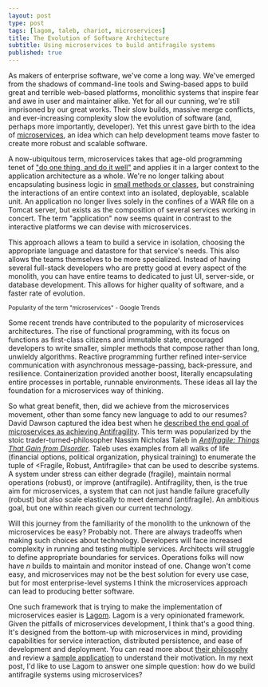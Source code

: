 ```yaml
---
layout: post
type: post
tags: [lagom, taleb, chariot, microservices]
title: The Evolution of Software Architecture
subtitle: Using microservices to build antifragile systems
published: true
---
```


As makers of enterprise software, we've come a long way. We've emerged from the shadows of command-line tools and Swing-based apps to build great and terrible web-based platforms, monolithic systems that inspire fear and awe in user and maintainer alike. Yet for all our cunning, we're still imprisoned by our great works. Their slow builds, massive merge conflicts, and ever-increasing complexity slow the evolution of software (and, perhaps more importantly, developer).  Yet this unrest gave birth to the idea of [microservices](http://martinfowler.com/articles/microservices.html), an idea which can help development teams move faster to create more robust and scalable software.

A now-ubiquitous term, microservices takes that age-old programming tenet of ["do one thing, and do it well"](https://en.wikipedia.org/wiki/Unix_philosophy#Do_One_Thing_and_Do_It_Well) and applies it in a larger context to the application architecture as a whole.  We're no longer talking about encapsulating business logic in [small methods or classes](https://en.wikipedia.org/wiki/Single_responsibility_principle), but constraining the interactions of an entire context into an isolated, deployable, scalable unit. An application no longer lives solely in the confines of a WAR file on a Tomcat server, but exists as the composition of several services working in concert. The term "application" now seems quaint in contrast to the interactive platforms we can devise with microservices.

This approach allows a team to build a service in isolation, choosing the appropriate language and datastore for that service's needs.  This also allows the teams themselves to be more specialized.  Instead of having several full-stack developers who are pretty good at every aspect of the monolith, you can have entire teams to dedicated to just UI, server-side, or database development.  This allows for higher quality of software, and a faster rate of evolution.

<script type="text/javascript" src="https://ssl.gstatic.com/trends_nrtr/863_RC25/embed_loader.js"></script> <script type="text/javascript"> trends.embed.renderExploreWidget("TIMESERIES", {"comparisonItem":[{"keyword":"microservices","geo":"","time":"today 5-y"}],"category":0,"property":""}, {"exploreQuery":"q=microservices"}); </script>
<small>Popularity of the term "microservices" - Google Trends</small>

Some recent trends have contributed to the popularity of microservices architectures. The rise of functional programming, with its focus on functions as first-class citizens and immutable state, encouraged developers to write smaller, simpler methods that compose rather than long, unwieldy algorithms. Reactive programming further refined inter-service communication with asynchronous message-passing, back-pressure, and resilience. Containerization provided another boost, literally encapsulating entire processes in portable, runnable environments. These ideas all lay the foundation for a microservices way of thinking.

So what great benefit, then, did we achieve from the microservices movement, other than some fancy new language to add to our resumes? David Dawson captured the idea best when he [described the end goal of microservices as achieving Antifragility](http://www.simplicityitself.io/microservices/2016/07/20/microservices-philosophy.html). This term was popularized by the stoic trader-turned-philosopher Nassim Nicholas Taleb in [_Antifragile: Things That Gain from Disorder_](https://www.goodreads.com/book/show/13530973-antifragile?from_search=true ). Taleb uses examples from all walks of life (financial options, political organization, physical training) to enumerate the tuple of <Fragile, Robust, Antifragile> that can be used to describe systems. A system under stress can either degrade (fragile), maintain normal operations (robust), or improve (antifragile). Antifragility, then, is the true aim for microservices, a system that can not just handle failure gracefully (robust) but also scale elastically to meet demand (antifragile). An ambitious goal, but one within reach given our current technology.

Will this journey from the familiarity of the monolith to the unknown of the microservices be easy?  Probably not.  There are always tradeoffs when making such choices about technology. Developers will face increased complexity in running and testing multiple services. Architects will struggle to define appropriate boundaries for services. Operations folks will now have _n_ builds to maintain and monitor instead of one. Change won't come easy, and microservices may not be the best solution for every use case, but for most enterprise-level systems I think the microservices approach can lead to producing better software.

One such framework that is trying to make the implementation of microservices easier is [Lagom](http://www.lagomframework.com/). Lagom is a very opinionated framework.  Given the pitfalls of microservices development, I think that's a good thing.  It's designed from the bottom-up with microservices in mind, providing capabilities for service interaction, distributed persistence, and ease of development and deployment. You can read more about [their philosophy](http://www.lagomframework.com/documentation/1.2.x/java/WhatIsLagom.html) and review a [sample application](https://github.com/lagom/activator-lagom-java-chirper) to understand their motivation. In my next post, I'd like to use Lagom to answer one simple question: how do we build antifragile systems using microservices?